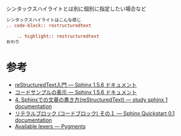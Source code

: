 シンタックスハイライトとは別に個別に指定したい場合など

``` restructuredtext
シンタックスハイライトはこんな感じ
.. code-block:: restructuredtext

    .. highlight:: restructuredtext
おわり
```

# 参考

  - [reStructuredText入門 — Sphinx 1.5.6
    ドキュメント](http://www.sphinx-doc.org/ja/stable/rest.html#source-code)
  - [コードサンプルの表示 — Sphinx 1.5.6
    ドキュメント](http://www.sphinx-doc.org/ja/stable/markup/code.html)
  - [4. Sphinxでの文章の書き方(reStructuredText) — study sphinx 1
    documentation](http://planset-study-sphinx.readthedocs.io/ja/latest/04.html#id10)
  - [リテラルブロック (コードブロック) その１ — Sphinx Quickstart 0.1
    documentation](http://usaturn.net/osc/07/write_rest4.html)
  - [Available lexers — Pygments](http://pygments.org/docs/lexers/)

